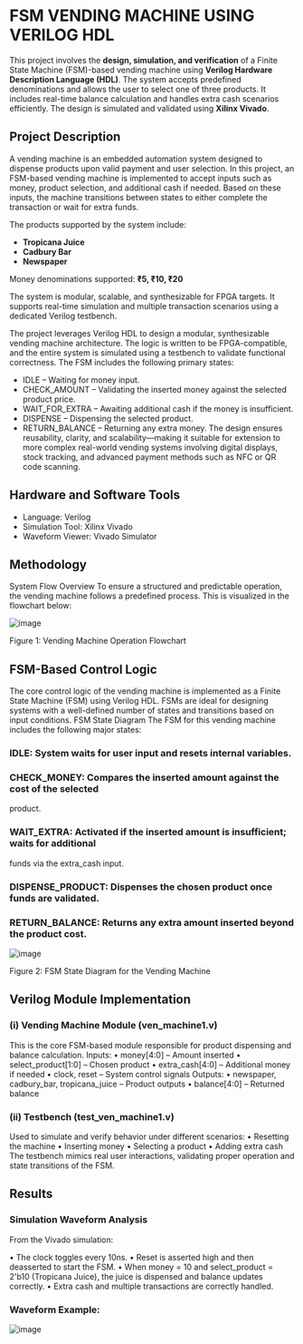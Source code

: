 # FSM VENDING MACHINE USING VERILOG HDL

This project involves the **design, simulation, and verification** of a Finite State Machine (FSM)-based vending machine using **Verilog Hardware Description Language (HDL)**. The system accepts predefined denominations and allows the user to select one of three products. It includes real-time balance calculation and handles extra cash scenarios efficiently. The design is simulated and validated using **Xilinx Vivado**.


## Project Description

A vending machine is an embedded automation system designed to dispense products upon valid payment and user selection. In this project, an FSM-based vending machine is implemented to accept inputs such as money, product selection, and additional cash if needed. Based on these inputs, the machine transitions between states to either complete the transaction or wait for extra funds.

The products supported by the system include:
- **Tropicana Juice**
- **Cadbury Bar**
- **Newspaper**

Money denominations supported: **₹5, ₹10, ₹20**

The system is modular, scalable, and synthesizable for FPGA targets. It supports real-time simulation and multiple transaction scenarios using a dedicated Verilog testbench.

The project leverages Verilog HDL to design a modular, synthesizable vending machine
architecture. The logic is written to be FPGA-compatible, and the entire system is simulated using a
testbench to validate functional correctness. The FSM includes the following primary states:
- IDLE – Waiting for money input.
- CHECK_AMOUNT – Validating the inserted money against the selected product
price.
- WAIT_FOR_EXTRA – Awaiting additional cash if the money is insufficient.
- DISPENSE – Dispensing the selected product.
- RETURN_BALANCE – Returning any extra money.
The design ensures reusability, clarity, and scalability—making it suitable for extension to more
complex real-world vending systems involving digital displays, stock tracking, and advanced
payment methods such as NFC or QR code scanning.

## Hardware and Software Tools
- Language: Verilog 
- Simulation Tool: Xilinx Vivado
- Waveform Viewer: Vivado Simulator

## Methodology
System Flow Overview
To ensure a structured and predictable operation, the vending machine follows a predefined process.
This is visualized in the flowchart below:

![image](https://github.com/user-attachments/assets/ebfe7f39-d151-486e-8df5-6ebebd5c22de) 

Figure 1: Vending Machine Operation Flowchart

## FSM-Based Control Logic
The core control logic of the vending machine is implemented as a Finite State Machine (FSM)
using Verilog HDL. FSMs are ideal for designing systems with a well-defined number of states and
transitions based on input conditions.
FSM State Diagram
The FSM for this vending machine includes the following major states:
### IDLE: System waits for user input and resets internal variables.
### CHECK_MONEY: Compares the inserted amount against the cost of the selected
product.
### WAIT_EXTRA: Activated if the inserted amount is insufficient; waits for additional
funds via the extra_cash input.
### DISPENSE_PRODUCT: Dispenses the chosen product once funds are validated.
### RETURN_BALANCE: Returns any extra amount inserted beyond the product cost.

![image](https://github.com/user-attachments/assets/13441a3d-3068-4cfb-b995-a408b45a70a6) 

Figure 2: FSM State Diagram for the Vending Machine

## Verilog Module Implementation

### (i) Vending Machine Module (ven_machine1.v)
This is the core FSM-based module responsible for product dispensing and balance calculation.
Inputs:
•	money[4:0] – Amount inserted
•	select_product[1:0] – Chosen product
•	extra_cash[4:0] – Additional money if needed
•	clock, reset – System control signals
Outputs:
•	newspaper, cadbury_bar, tropicana_juice – Product outputs
•	balance[4:0] – Returned balance

### (ii) Testbench (test_ven_machine1.v)
Used to simulate and verify behavior under different scenarios:
•	Resetting the machine
•	Inserting money
•	Selecting a product
•	Adding extra cash
The testbench mimics real user interactions, validating proper operation and state transitions of the FSM.

## Results
### Simulation Waveform Analysis
From the Vivado simulation:

•	The clock toggles every 10ns.
•	Reset is asserted high and then deasserted to start the FSM.
•	When money = 10 and select_product = 2'b10 (Tropicana Juice), the juice is dispensed and balance updates correctly.
•	Extra cash and multiple transactions are correctly handled.

### Waveform Example:

![image](https://github.com/user-attachments/assets/2394580c-bb98-4835-930c-dce9e57852bc)





